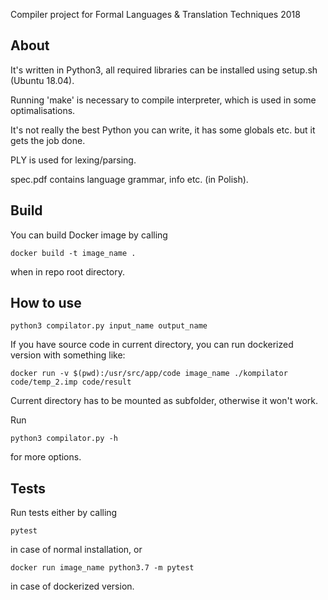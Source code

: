Compiler project for Formal Languages & Translation Techniques 2018

## About
It's written in Python3, all required libraries can be installed using setup.sh (Ubuntu 18.04).

Running 'make' is necessary to compile interpreter, which is used in some optimalisations.

It's not really the best Python you can write, it has some globals etc. but it gets the job done.

PLY is used for lexing/parsing.

spec.pdf contains language grammar, info etc. (in Polish).

## Build

You can build Docker image by calling
```
docker build -t image_name .
```

when in repo root directory.

## How to use
```
python3 compilator.py input_name output_name
```

If you have source code in current directory, you can run dockerized version with something like:
```
docker run -v $(pwd):/usr/src/app/code image_name ./kompilator code/temp_2.imp code/result
```

Current directory has to be mounted as subfolder, otherwise it won't work.

Run
```
python3 compilator.py -h
```
for more options.

## Tests
Run tests either by calling 
```
pytest
```

in case of normal installation, or
```
docker run image_name python3.7 -m pytest

```

in case of dockerized version.
